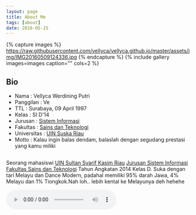 ```yaml
---
layout: page
title: About Me
tags: [about]
date: 2016-05-25
---
```



{% capture images %}
https://raw.githubusercontent.com/vellyca/vellyca.github.io/master/assets/img/IMG20160509124336.jpg 
{% endcapture %}
{% include gallery images=images caption="" cols=2 %}

## Bio
* Nama          : Vellyca Werdining Putri
* Panggilan     : Ve
* TTL           : Surabaya, 09 April 1997 <br>
* Kelas         : SI D'14 <br>
* Jurusan       : [Sistem Informasi](http://sif.uin-suska.ac.id/)<br>
* Fakultas      : [Sains dan Teknologi](http://fst.uin-suska.ac.id/)<br>
* Universitas   : [UIN Suska Riau](http://uin-suska.ac.id/)<br>
* Motto         : Kalau ingin balas dendam, balaslah dengan segudang prestasi yang kamu miliki

## 
Seorang mahasiswi [UIN Sultan Syarif Kasim Riau](http://uin-suska.ac.id/) [Jurusan Sistem Informasi](http://sif.uin-suska.ac.id/) [Fakultas Sains dan Teknologi](http://fst.uin-suska.ac.id/) Tahun Angkatan 2014 Kelas D. Suka dengan tari Melayu dan Dance Modern, padahal memiliki 95% darah Jawa, 4% Melayu dan 1% Tiongkok.Nah loh.. lebih kental ke Melayunya deh hehehe
    
<audio controls>
  <source src="https://raw.githubusercontent.com/vellyca/vellyca.github.io/TUGAS.ogg" type="audio/ogg">
Your browser does not support the audio element.
</audio>

